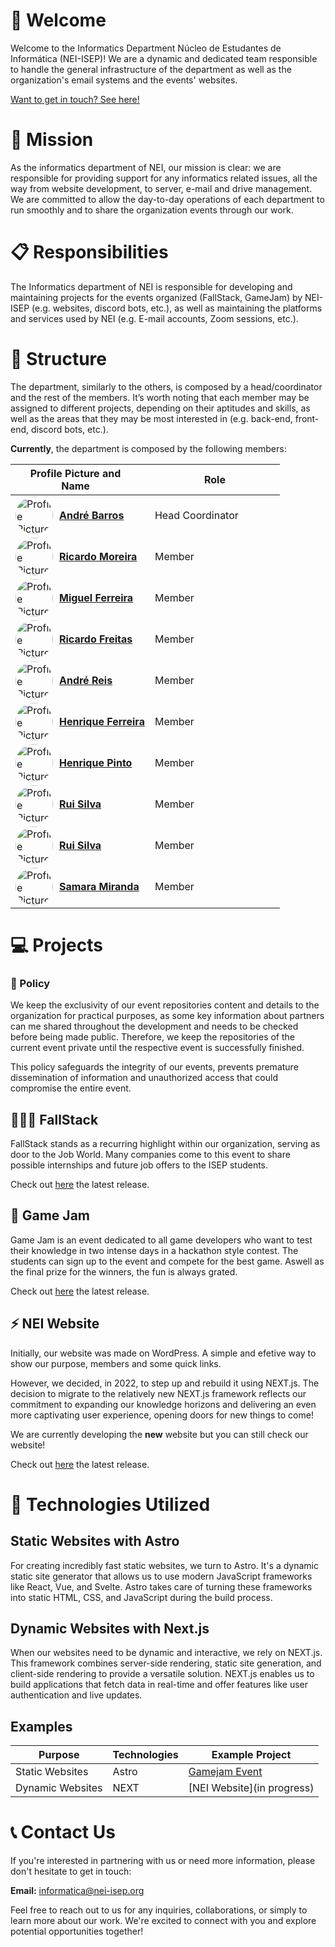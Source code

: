 # 👋 Welcome

Welcome to the Informatics Department Núcleo de Estudantes de Informática (NEI-ISEP)! We are a dynamic and dedicated team responsible to handle the general infrastructure of the department as well as the organization's email systems and the events' websites.

[Want to get in touch? See here!](#contact-us)

# 🎯 Mission

As the informatics department of NEI, our mission is clear: we are responsible for providing support for any informatics related issues, all the way from website development, to server, e-mail and drive management. We are committed to allow the day-to-day operations of each department to run smoothly and to share the organization events through our work.

# 📋 Responsibilities

The Informatics department of NEI is responsible for developing and maintaining projects for the events organized (FallStack, GameJam) by NEI-ISEP (e.g. websites, discord bots, etc.), as well as maintaining the platforms and services used by NEI (e.g. E-mail accounts, Zoom sessions, etc.).

# 🧱 Structure

The department, similarly to the others, is composed by a head/coordinator and the rest of the members. It’s worth noting that each member may be assigned to different projects, depending on their aptitudes and skills, as well as the areas that they may be most interested in (e.g. back-end, front-end, discord bots, etc.).

**Currently**, the department is composed by the following members:

| <div style="width:20vw">Profile Picture and Name</div> | <div style="width:20vw">Role</div> |
| ----------------------------------------------------- | --------------------------------- |
| <div style="display:flex; align-items:center;"><img src="https://github.com/andrefbarros.png" alt="Profile Picture" width="60" style="border-radius: 30px;"><div style="text-align:center; margin-left: 10px;">[**André Barros**](https://github.com/andrefbarros)</div></div> | Head Coordinator |
| <div style="display:flex; align-items:center;"><img src="https://github.com/ricardo177m.png" alt="Profile Picture" width="60" style="border-radius: 30px;"><div style="text-align:center; margin-left: 10px;">[**Ricardo Moreira**](https://github.com/ricardo177m) </div></div> | Member |
| <div style="display:flex; align-items:center;"><img src="https://github.com/esfoliante.png" alt="Profile Picture" width="60" style="border-radius: 30px;"><div style="text-align:center; margin-left: 10px;">[**Miguel Ferreira**](https://github.com/esfoliante)</div></div> | Member |
| <div style="display:flex; align-items:center;"><img src="https://github.com/rmotafreitas.png" alt="Profile Picture" width="60" style="border-radius: 30px;"><div style="text-align:center; margin-left: 10px;">[**Ricardo Freitas**](https://github.com/rmotafreitas)</div></div> | Member |
| <div style="display:flex; align-items:center;"><img src="https://github.com/andrereis26.png" alt="Profile Picture" width="60" style="border-radius: 30px;"><div style="text-align:center; margin-left: 10px;">[**André Reis**](https://github.com/andrereis26) </div></div> | Member |
| <div style="display:flex; align-items:center;"><img src="https://github.com/shurme.png" alt="Profile Picture" width="60" style="border-radius: 30px;"><div style="text-align:center; margin-left: 10px;">[**Henrique Ferreira**](https://github.com/shurme) </div></div> | Member |
| <div style="display:flex; align-items:center;"><img src="https://github.com/pintohen.png" alt="Profile Picture" width="60" style="border-radius: 30px;"><div style="text-align:center; margin-left: 10px;">[**Henrique Pinto**](https://github.com/pintohen) </div></div> | Member |
| <div style="display:flex; align-items:center;"><img src="https://github.com/rpedros02.png" alt="Profile Picture" width="60" style="border-radius: 30px;"><div style="text-align:center; margin-left: 10px;">[**Rui Silva**](https://github.com/rpedros02) </div></div> | Member |
| <div style="display:flex; align-items:center;"><img src="https://github.com/FlyHighMyBlackEagle.png" alt="Profile Picture" width="60" style="border-radius: 30px;"><div style="text-align:center; margin-left: 10px;">[**Rui Silva**](https://github.com/FlyHighMyBlackEagle) </div></div> | Member |
| <div style="display:flex; align-items:center;"><img src="https://github.com/samaramirandda.png" alt="Profile Picture" width="60" style="border-radius: 30px;"><div style="text-align:center; margin-left: 10px;">[**Samara Miranda**](https://github.com/samaramirandda) </div></div> | Member |

# 💻 Projects

### 🧾 Policy

We keep the exclusivity of our event repositories content and details to the organization for practical purposes, as some key information about partners can me shared throughout the development and needs to be checked before being made public. Therefore, we keep the repositories of the current event private until the respective event is successfully finished.

This policy safeguards the integrity of our events, prevents premature dissemination of information and unauthorized access that could compromise the entire event.

## 👨🏻‍💻 FallStack

FallStack stands as a recurring highlight within our organization, serving as door to the Job World. Many companies come to this event to share possible internships and future job offers to the ISEP students.

Check out <a href="https://fallstack.nei-isep.org/" target="_blank">here</a> the latest release.

## 👾 Game Jam

Game Jam is an event dedicated to all game developers who want to test their knowledge in two intense days in a hackathon style contest. The students can sign up to the event and compete for the best game. Aswell as the final prize for the winners, the fun is always grated.

Check out <a href="https://gamejam.nei-isep.org/" target="_blank">here</a> the latest release.

## ⚡ NEI Website

Initially, our website was made on WordPress. A simple and efetive way to show our purpose, members and some quick links. 

However, we decided, in 2022, to step up and rebuild it using NEXT.js. The decision to migrate to the relatively new NEXT.js framework reflects our commitment to expanding our knowledge horizons and delivering an even more captivating user experience, opening doors for new things to come! 

We are currently developing the **new** website but you can still check our website!

Check out <a href="https://nei-isep.org/" target="_blank">here</a> the latest release.

# 🚀 Technologies Utilized

## Static Websites with Astro

For creating incredibly fast static websites, we turn to Astro. It's a dynamic static site generator that allows us to use modern JavaScript frameworks like React, Vue, and Svelte. Astro takes care of turning these frameworks into static HTML, CSS, and JavaScript during the build process.

## Dynamic Websites with Next.js

When our websites need to be dynamic and interactive, we rely on NEXT.js. This framework combines server-side rendering, static site generation, and client-side rendering to provide a versatile solution. NEXT.js enables us to build applications that fetch data in real-time and offer features like user authentication and live updates.

## Examples 

Purpose | Technologies | Example Project |
--------| ------------- |------------------
Static Websites | Astro | [Gamejam Event](https://gamejam.nei-isep.org/)
Dynamic Websites | NEXT | [NEI Website](in progress)

# 📞 Contact Us <a name="contact-us"></a>

If you're interested in partnering with us or need more information, please don't hesitate to get in touch:

**Email:** [informatica@nei-isep.org](mailto:informatica@nei-isep.org)

Feel free to reach out to us for any inquiries, collaborations, or simply to learn more about our work. We're excited to connect with you and explore potential opportunities together!
